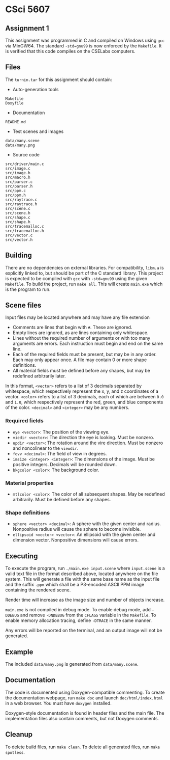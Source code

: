 # CSci 5607

## Assignment 1
This assignment was programmed in C and compiled on Windows using `gcc` via MinGW64. The standard `-std=gnu99` is now enforced by the `Makefile`. It is verified that this code compiles on the CSELabs computers.

## Files
The `turnin.tar` for this assignment should contain:

* Auto-generation tools
```
Makefile
Doxyfile
```
* Documentation
```
README.md
```
* Test scenes and images
```
data/many.scene
data/many.png
```
* Source code
```
src/driver/main.c
src/image.c
src/image.h
src/macro.h
src/parser.c
src/parser.h
src/ppm.c
src/ppm.h
src/raytrace.c
src/raytrace.h
src/scene.c
src/scene.h
src/shape.c
src/shape.h
src/tracemalloc.c
src/tracemalloc.h
src/vector.c
src/vector.h
```

## Building
There are no dependencies on external libraries. For compatibility, `libm.a` is explicitly linked to, but should be part of the C standard library. This project is expected to be compiled with `gcc` with `-std=gnu99` using the given `Makefile`. To build the project, run `make all`. This will create `main.exe` which is the program to run.

## Scene files
Input files may be located anywhere and may have any file extension
* Comments are lines that begin with `#`. These are ignored.
* Empty lines are ignored, as are lines containing only whitespace.
* Lines without the required number of arguments or with too many arguments are errors. Each instruction must begin and end on the same line.
* Each of the required fields must be present, but may be in any order. Each may only appear once. A file may contain 0 or more shape definitions.
* All material fields must be defined before any shapes, but may be redefined arbitrarily later.

In this format, `<vector>` refers to a list of 3 decimals separated by whitespace, which respectively represent the x, y, and z coordinates of a vector. `<color>` refers to a list of 3 decimals, each of which are between `0.0` and `1.0`, which respectively represent the red, green, and blue components of the color. `<decimal>` and `<integer>` may be any numbers.

### Required fields
* ```eye <vector>```: The position of the viewing eye.
* ```viedir <vector>```: The direction the eye is looking. Must be nonzero.
* ```updir <vector>```: The rotation around the vire direction. Must be nonzero and noncolinear to the `viewdir`.
* ```fovv <decimal>```: The field of view in degrees.
* ```imsize <integer> <integer>```: The dimensions of the image. Must be positive integers. Decimals will be rounded down.
* ```bkgcolor <color>```: The background color.

### Material properties
* ```mtlcolor <color>```: The color of all subsequent shapes. May be redefined arbitrarily. Must be defined before any shapes.

### Shape definitions
* ```sphere <vector> <decimal>```: A sphere with the given center and radius. Nonpositive radius will cause the sphere to become invisible.
* ```ellipsoid <vector> <vector>```: An ellipsoid with the given center and dimension vector. Nonpositive dimensions will cause errors.

## Executing
To execute the program, run `./main.exe input.scene` where `input.scene` is a valid text file in the format described above, located anywhere on the file system. This will generate a file with the same base name as the input file and the suffix `.ppm` which shall be a P3-encoded ASCII PPM image containing the rendered scene.

Render time will increase as the image size and number of objects increase.

`main.exe` is not compiled in debug mode. To enable debug mode, add `-DDEBUG` and remove `-DNDEBUG` from the `CFLAGS` variable in the `Makefile`. To enable memory allocation tracing, define `-DTRACE` in the same manner.

Any errors will be reported on the terminal, and an output image will not be generated.

## Example
The included `data/many.png` is generated from `data/many.scene`.

## Documentation
The code is documented using Doxygen-compatible commenting. To create the documentation webpage, run `make doc` and launch `doc/html/index.html` in a web browser. You must have `doxygen` installed.

Doxygen-style documentation is found in header files and the main file. The implementation files also contain comments, but not Doxygen comments.

## Cleanup
To delete build files, run `make clean`. To delete all generated files, run `make spotless`.
